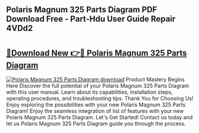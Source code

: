 ## Polaris Magnum 325 Parts Diagram PDF Download Free - Part-Hdu User Guide Repair 4VDd2

# <h2><a href="http://dfidwmq.blite.top/?on=Polaris+Magnum+325+Parts+Diagram">🔗Download New 👉🔴 Polaris Magnum 325 Parts Diagram</a></h2>

[![Polaris Magnum 325 Parts Diagram download](https://i.imgur.com/lujVjoI.png)](http://dfidwmq.blite.top/?on=Polaris+Magnum+325+Parts+Diagram)
Product Mastery Begins Here Discover the full potential of your Polaris Magnum 325 Parts Diagram with this user manual. Learn about its capabilities, installation steps, operating procedures, and troubleshooting tips. Thank You for Choosing Us! Enjoy exploring the possibilities with your new Polaris Magnum 325 Parts Diagram! Enjoy the seamless integration of list of features with your new Polaris Magnum 325 Parts Diagram. Let's Get Started! Contact us today and let us Polaris Magnum 325 Parts Diagram guide you through the process.
